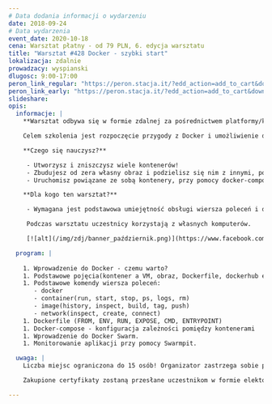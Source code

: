 ```yaml
---
# Data dodania informacji o wydarzeniu
date: 2018-09-24
# Data wydarzenia
event_date: 2020-10-18
cena: Warsztat płatny - od 79 PLN, 6. edycja warsztatu
title: "Warsztat #428 Docker - szybki start"
lokalizacja: zdalnie
prowadzacy: wyspianski
dlugosc: 9:00-17:00
peron_link_regular: "https://peron.stacja.it/?edd_action=add_to_cart&download_id=3123&edd_options[price_id]=1"
peron_link_early: "https://peron.stacja.it/?edd_action=add_to_cart&download_id=3123&edd_options[price_id]=2"
slideshare:
opis:
  informacje: |
    **Warsztat odbywa się w formie zdalnej za pośrednictwem platformy/komunikatora online, z wykorzystaniem dźwięku, obrazu z kamery, udostępniania ekranu komputera prowadzącego i uczestników.** 

    Celem szkolenia jest rozpoczęcie przygody z Docker i umożliwienie dalszej, samodzielnej pracy i rozwoju w tym obszarze.

    **Czego się nauczysz?**

     - Utworzysz i zniszczysz wiele kontenerów!
     - Zbudujesz od zera własny obraz i podzielisz się nim z innymi, poprzez dockerhub.
     - Uruchomisz powiązane ze sobą kontenery, przy pomocy docker-compose.

    **Dla kogo ten warsztat?**

     - Wymagana jest podstawowa umiejętność obsługi wiersza poleceń i dużo chęci do pracy.

     Podczas warsztatu uczestnicy korzystają z własnych komputerów. 

     [![alt](/img/zdj/banner_październik.png)](https://www.facebook.com/StacjaIT)

  program: |
 
    1. Wprowadzenie do Docker - czemu warto?
    1. Podstawowe pojęcia(kontener a VM, obraz, Dockerfile, dockerhub etc.)
    1. Podstawowe komendy wiersza poleceń: 
       - docker
       - container(run, start, stop, ps, logs, rm)
       - image(history, inspect, build, tag, push)
       - network(inspect, create, connect)
    1. Dockerfile (FROM, ENV, RUN, EXPOSE, CMD, ENTRYPOINT)
    1. Docker-compose - konfiguracja zależności pomiędzy kontenerami
    1. Wprowadzenie do Docker Swarm.
    1. Monitorowanie aplikacji przy pomocy Swarmpit.

  uwaga: |
    Liczba miejsc ograniczona do 15 osób! Organizator zastrzega sobie prawo do odwołania wydarzenia w przypadku niezgłoszenia się minimalnej liczby uczestników.

    Zakupione certyfikaty zostaną przesłane uczestnikom w formie elektoronicznej po warsztacie. Jeśli chcesz otrzymać zakupiony certyfikat w formie papierowej, zgłoś to mailowo na adres kontakt@stacja.it.

---
```

